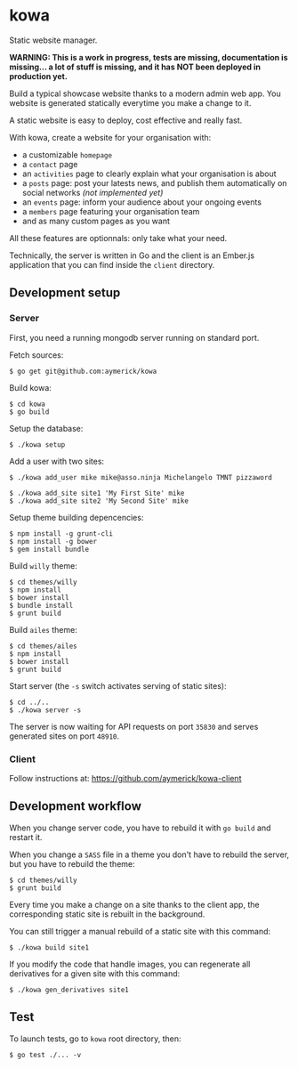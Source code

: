 kowa
====

Static website manager.

**WARNING: This is a work in progress, tests are missing, documentation is missing... a lot of stuff is missing, and it has NOT been deployed in production yet.**

Build a typical showcase website thanks to a modern admin web app. You website is generated statically everytime you make a change to it.

A static website is easy to deploy, cost effective and really fast.

With kowa, create a website for your organisation with:

  - a customizable `homepage`
  - a `contact` page
  - an `activities` page to clearly explain what your organisation is about
  - a `posts` page: post your latests news, and publish them automatically on social networks *(not implemented yet)*
  - an `events` page: inform your audience about your ongoing events
  - a `members` page featuring your organisation team
  - and as many custom pages as you want

All these features are optionnals: only take what your need.

Technically, the server is written in Go and the client is an Ember.js application that you can find inside the `client` directory.


## Development setup

### Server

First, you need a running mongodb server running on standard port.

Fetch sources:

    $ go get git@github.com:aymerick/kowa

Build kowa:

    $ cd kowa
    $ go build

Setup the database:

    $ ./kowa setup

Add a user with two sites:

    $ ./kowa add_user mike mike@asso.ninja Michelangelo TMNT pizzaword

    $ ./kowa add_site site1 'My First Site' mike
    $ ./kowa add_site site2 'My Second Site' mike

Setup theme building depencencies:

    $ npm install -g grunt-cli
    $ npm install -g bower
    $ gem install bundle

Build `willy` theme:

    $ cd themes/willy
    $ npm install
    $ bower install
    $ bundle install
    $ grunt build

Build `ailes` theme:

    $ cd themes/ailes
    $ npm install
    $ bower install
    $ grunt build

Start server (the `-s` switch activates serving of static sites):

    $ cd ../..
    $ ./kowa server -s

The server is now waiting for API requests on port `35830` and serves generated sites on port `48910`.

### Client

Follow instructions at: <https://github.com/aymerick/kowa-client>


## Development workflow

When you change server code, you have to rebuild it with `go build` and restart it.

When you change a `SASS` file in a theme you don't have to rebuild the server, but you have to rebuild the theme:

    $ cd themes/willy
    $ grunt build

Every time you make a change on a site thanks to the client app, the corresponding static site is rebuilt in the background.

You can still trigger a manual rebuild of a static site with this command:

    $ ./kowa build site1

If you modify the code that handle images, you can regenerate all derivatives for a given site with this command:

    $ ./kowa gen_derivatives site1


## Test

To launch tests, go to `kowa` root directory, then:

    $ go test ./... -v

